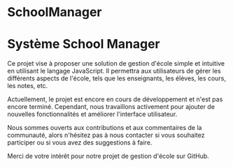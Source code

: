 # SchoolManager
<h1>Système School Manager</h1>
<p>Ce projet vise à proposer une solution de gestion d'école simple et intuitive en utilisant le langage JavaScript. Il permettra aux utilisateurs de gérer les différents aspects de l'école, tels que les enseignants, les élèves, les cours, les notes, etc.</p>
<p>Actuellement, le projet est encore en cours de développement et n'est pas encore terminé. Cependant, nous travaillons activement pour ajouter de nouvelles fonctionnalités et améliorer l'interface utilisateur.</p>
<p>Nous sommes ouverts aux contributions et aux commentaires de la communauté, alors n'hésitez pas à nous contacter si vous souhaitez participer ou si vous avez des suggestions à faire.</p>
<p>Merci de votre intérêt pour notre projet de gestion d'école sur GitHub.</p>
